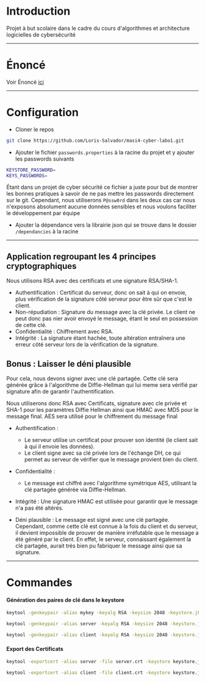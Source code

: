 # Introduction

Projet à but scolaire dans le cadre du cours d'algorithmes et architecture logicielles de cybersécurité

---

# Énoncé

Voir Énoncé [ici](Enoncé1.pdf)

---

# Configuration

- Cloner le repos
```bash
git clone https://github.com/Loris-Salvador/masi4-cyber-labo1.git
```

- Ajouter le fichier `passwords.properties` à la racine du projet et y ajouter les passwords suivants
```bash
KEYSTORE_PASSWORD=
KEYS_PASSWORDS=
```
Étant dans un projet de cyber sécurité ce fichier a juste pour but de montrer les bonnes pratiques à savoir de ne pas mettre les passwords directement sur le git. Cependant, nous utiliserons `P@ssw0rd` dans les deux cas car nous n'exposons absolument aucune données sensibles et nous voulons faciliter le développement par équipe

- Ajouter la dépendance vers la librairie json qui se trouve dans le dossier `/dependancies` à la racine

---

## Application regroupant les 4 principes cryptographiques

Nous utilisons RSA avec des certificats et une signature RSA/SHA-1.

- Authentification : Certificat du serveur, donc on sait à qui on envoie, plus vérification de la signature côté serveur pour être sûr que c'est le client.
- Non-répudiation : Signature du message avec la clé privée. Le client ne peut donc pas nier avoir envoyé le message, étant le seul en possession de cette clé.
- Confidentialité : Chiffrement avec RSA.
- Intégrité : La signature étant hachée, toute altération entraînera une erreur côté serveur lors de la vérification de la signature.

## Bonus : Laisser le déni plausible

Pour cela, nous devons signer avec une clé partagée. Cette clé sera générée grâce à l'algorithme de Diffie-Hellman qui lui meme sera vérifié par signature afin de garantir l'authentification.

Nous utiliserons donc RSA avec Certificats, signature avec cle privée et SHA-1 pour les paramètres Diffie Hellman ainsi que HMAC avec MD5 pour le message final. AES sera utilisé pour le chiffrement du message final

- Authentification :

  - Le serveur utilise un certificat pour prouver son identité (le client sait à qui il envoie les données).
  - Le client signe avec sa clé privée lors de l'échange DH, ce qui permet au serveur de vérifier que le message provient bien du client.

- Confidentialité :

    - Le message est chiffré avec l'algorithme symétrique AES, utilisant la clé partagée générée via Diffie-Hellman.

- Intégrité : Une signature HMAC est utilisée pour garantir que le message n'a pas été altérés.

- Déni plausible :
Le message est signé avec une clé partagée. Cependant, comme cette clé est connue à la fois du client et du serveur, il devient impossible de prouver de manière irréfutable que le message a été généré par le client. En effet, le serveur, connaissant également la clé partagée, aurait très bien pu fabriquer le message ainsi que sa signature.

---

# Commandes

#### Génération des paires de clé dans le keystore

```bash
keytool -genkeypair -alias mykey -keyalg RSA -keysize 2048 -keystore.jks -validity 365
```

```bash
keytool -genkeypair -alias server -keyalg RSA -keysize 2048 -keystore.jks -validity 365
```

```bash
keytool -genkeypair -alias client -keyalg RSA -keysize 2048 -keystore.jks -validity 365
```

#### Export des Certificats

```bash
keytool -exportcert -alias server -file server.crt -keystore keystore.jks -rfc
```

```bash
keytool -exportcert -alias client -file client.crt -keystore keystore.jks -rfc
```


